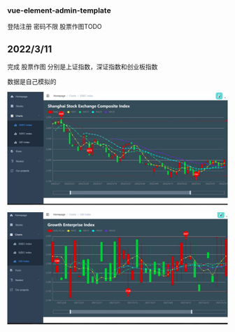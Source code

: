 ### vue-element-admin-template

登陆注册 密码不限
股票作图TODO



## 2022/3/11

完成 股票作图 分别是上证指数，深证指数和创业板指数

数据是自己模拟的

![tmp8C32](README.assets/tmp8C32.png)

![tmp1877](README.assets/tmp1877.png)

